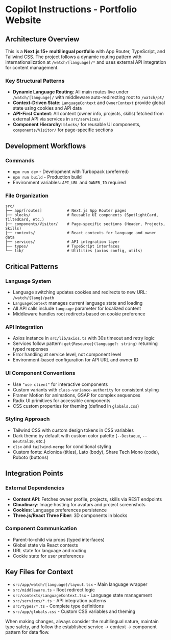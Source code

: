 # Copilot Instructions - Portfolio Website

## Architecture Overview

This is a **Next.js 15+ multilingual portfolio** with App Router, TypeScript, and Tailwind CSS. The project follows a dynamic routing pattern with internationalization at `/watch/[language]/*` and uses external API integration for content management.

### Key Structural Patterns

- **Dynamic Language Routing**: All main routes live under `/watch/[language]/` with middleware auto-redirecting root to `/watch/pt/`
- **Context-Driven State**: `LanguageContext` and `OwnerContext` provide global state using cookies and API data
- **API-First Content**: All content (owner info, projects, skills) fetched from external API via services in `src/services/`
- **Component Hierarchy**: `blocks/` for reusable UI components, `components/Visitor/` for page-specific sections

## Development Workflows

### Commands

- `npm run dev` - Development with Turbopack (preferred)
- `npm run build` - Production build
- Environment variables: `API_URL` and `OWNER_ID` required

### File Organization

```
src/
├── app/[routes]           # Next.js App Router pages
├── blocks/                # Reusable UI components (SpotlightCard, TiltedCard, etc.)
├── components/Visitor/    # Page-specific sections (Header, Projects, Skills)
├── contexts/              # React contexts for language and owner data
├── services/              # API integration layer
├── types/                 # TypeScript interfaces
└── lib/                   # Utilities (axios config, utils)
```

## Critical Patterns

### Language System

- Language switching updates cookies and redirects to new URL: `/watch/{lang}/path`
- `LanguageContext` manages current language state and loading
- All API calls include `language` parameter for localized content
- Middleware handles root redirects based on cookie preference

### API Integration

- Axios instance in `src/lib/axios.ts` with 30s timeout and retry logic
- Services follow pattern: `get{Resource}(language?: string)` returning typed responses
- Error handling at service level, not component level
- Environment-based configuration for API URL and owner ID

### UI Component Conventions

- Use `"use client"` for interactive components
- Custom variants with `class-variance-authority` for consistent styling
- Framer Motion for animations, GSAP for complex sequences
- Radix UI primitives for accessible components
- CSS custom properties for theming (defined in `globals.css`)

### Styling Approach

- Tailwind CSS with custom design tokens in CSS variables
- Dark theme by default with custom color palette (`--Destaque`, `--neutral10`, etc.)
- `clsx` and `tailwind-merge` for conditional styling
- Custom fonts: Aclonica (titles), Lato (body), Share Tech Mono (code), Roboto (buttons)

## Integration Points

### External Dependencies

- **Content API**: Fetches owner profile, projects, skills via REST endpoints
- **Cloudinary**: Image hosting for avatars and project screenshots
- **Cookies**: Language preferences persistence
- **Three.js/React Three Fiber**: 3D components in blocks

### Component Communication

- Parent-to-child via props (typed interfaces)
- Global state via React contexts
- URL state for language and routing
- Cookie state for user preferences

## Key Files for Context

- `src/app/watch/[language]/layout.tsx` - Main language wrapper
- `src/middleware.ts` - Root redirect logic
- `src/contexts/LanguageContext.tsx` - Language state management
- `src/services/*.ts` - API integration patterns
- `src/types/*.ts` - Complete type definitions
- `src/app/globals.css` - Custom CSS variables and theming

When making changes, always consider the multilingual nature, maintain type safety, and follow the established service → context → component pattern for data flow.
